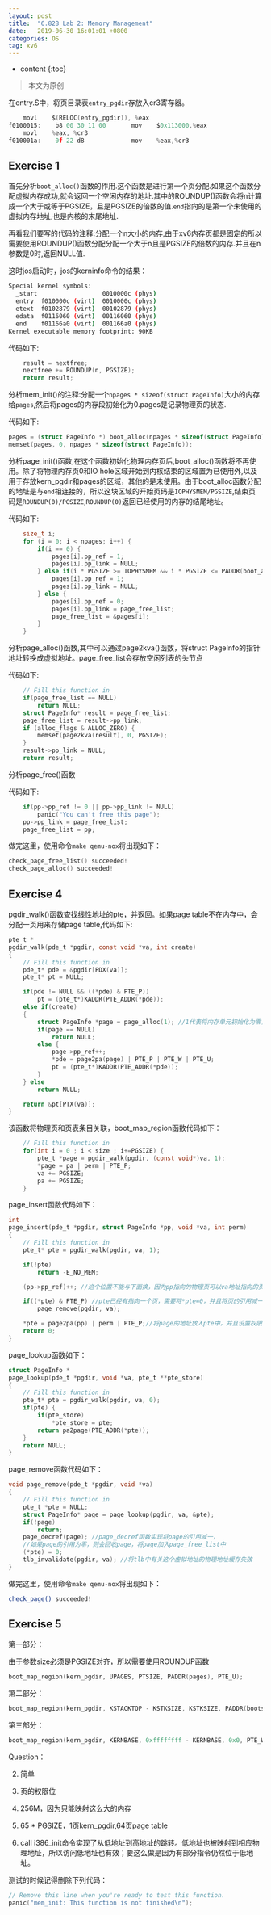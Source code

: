 ```yaml
---
layout: post
title:  "6.828 Lab 2: Memory Management"
date:   2019-06-30 16:01:01 +0800
categories: OS
tag: xv6
---
```


* content
{:toc}

>本文为原创

在entry.S中，将页目录表`entry_pgdir`存放入cr3寄存器。

```c
    movl    $(RELOC(entry_pgdir)), %eax
f0100015:    b8 00 30 11 00       mov    $0x113000,%eax
    movl    %eax, %cr3
f010001a:    0f 22 d8             mov    %eax,%cr3
```

## Exercise 1

首先分析`boot_alloc()`函数的作用.这个函数是进行第一个页分配.如果这个函数分配虚拟内存成功,就会返回一个空闲内存的地址.其中的ROUNDUP()函数会将n计算成一个大于或等于PGSIZE，且是PGSIZE的倍数的值.`end`指向的是第一个未使用的虚拟内存地址,也是内核的末尾地址.

再看我们要写的代码的注释:分配一个n大小的内存,由于xv6内存页都是固定的所以需要使用ROUNDUP()函数分配分配一个大于n且是PGSIZE的倍数的内存.并且在n参数是0时,返回NULL值.

这时jos启动时，jos的kerninfo命令的结果：

```bash
Special kernel symbols:
  _start                  0010000c (phys)
  entry  f010000c (virt)  0010000c (phys)
  etext  f0102879 (virt)  00102879 (phys)
  edata  f0116060 (virt)  00116060 (phys)
  end    f01166a0 (virt)  001166a0 (phys)
Kernel executable memory footprint: 90KB
```

代码如下:

```c
    result = nextfree;
    nextfree += ROUNDUP(n, PGSIZE);
    return result;
```

分析mem_init()的注释:分配一个`npages * sizeof(struct PageInfo)`大小的内存给`pages`,然后将pages的内存段初始化为0.pages是记录物理页的状态.

代码如下:

```c
pages = (struct PageInfo *) boot_alloc(npages * sizeof(struct PageInfo));
memset(pages, 0, npages * sizeof(struct PageInfo));
```

分析page_init()函数,在这个函数初始化物理内存页后,boot_alloc()函数将不再使用。除了将物理内存页0和IO hole区域开始到内核结束的区域置为已使用外,以及用于存放kern_pgdir和pages的区域，其他的是未使用。由于boot_alloc函数分配的地址是与`end`相连接的，所以这块区域的开始页码是`IOPHYSMEM/PGSIZE`,结束页码是`ROUNDUP(0)/PGSIZE`,`ROUNDUP(0)`返回已经使用的内存的结尾地址。

代码如下:

```c
    size_t i;
    for (i = 0; i < npages; i++) {
        if(i == 0) {
            pages[i].pp_ref = 1;
            pages[i].pp_link = NULL;
        } else if(i * PGSIZE >= IOPHYSMEM && i * PGSIZE <= PADDR(boot_alloc(0))) {
            pages[i].pp_ref = 1;
            pages[i].pp_link = NULL;
        } else {
            pages[i].pp_ref = 0;
            pages[i].pp_link = page_free_list;
            page_free_list = &pages[i];
        }
    }
```

分析page_alloc()函数,其中可以通过page2kva()函数，将struct PageInfo的指针地址转换成虚拟地址。page_free_list会存放空闲列表的头节点

代码如下:

```c
    // Fill this function in
    if(page_free_list == NULL)
        return NULL;
    struct PageInfo* result = page_free_list;
    page_free_list = result->pp_link;
    if (alloc_flags & ALLOC_ZERO) {
        memset(page2kva(result), 0, PGSIZE);
    }
    result->pp_link = NULL;
    return result;
```

分析page_free()函数

代码如下:

```c
    if(pp->pp_ref != 0 || pp->pp_link != NULL)
        panic("You can't free this page");
    pp->pp_link = page_free_list;
    page_free_list = pp;
```

做完这里，使用命令`make qemu-nox`将出现如下：

```c
check_page_free_list() succeeded!
check_page_alloc() succeeded!
```

## Exercise 4

pgdir_walk()函数查找线性地址的pte，并返回。如果page table不在内存中，会分配一页用来存储page table,代码如下:

```c
pte_t *
pgdir_walk(pde_t *pgdir, const void *va, int create)
{
    // Fill this function in
    pde_t* pde = &pgdir[PDX(va)];
    pte_t* pt = NULL;

    if(pde != NULL && ((*pde) & PTE_P))
        pt = (pte_t*)KADDR(PTE_ADDR(*pde));
    else if(create)
    {
        struct PageInfo *page = page_alloc(1); //1代表将内存单元初始化为零，这里分配一页内存用来存储page table
        if(page == NULL)
            return NULL;
        else {
            page->pp_ref++;
            *pde = page2pa(page) | PTE_P | PTE_W | PTE_U;
            pt = (pte_t*)KADDR(PTE_ADDR(*pde));
        }
    } else
        return NULL;

    return &pt[PTX(va)];
}
```

该函数将物理页和页表条目关联，boot_map_region函数代码如下：

```c
    // Fill this function in
    for(int i = 0 ; i < size ; i+=PGSIZE) {
        pte_t *page = pgdir_walk(pgdir, (const void*)va, 1);
        *page = pa | perm | PTE_P;
        va += PGSIZE;
        pa += PGSIZE;
    }
```

page_insert函数代码如下：

```c
int
page_insert(pde_t *pgdir, struct PageInfo *pp, void *va, int perm)
{
    // Fill this function in
    pte_t* pte = pgdir_walk(pgdir, va, 1);

    if(!pte)
        return -E_NO_MEM;

    (pp->pp_ref)++; //这个位置不能与下面换，因为pp指向的物理页可以va地址指向的页可能一样，会导致pp的信息被删除

    if((*pte) & PTE_P) //pte已经有指向一个页，需要将*pte=0，并且将页的引用减一
        page_remove(pgdir, va);

    *pte = page2pa(pp) | perm | PTE_P;//将page的地址放入pte中，并且设置权限
    return 0;
}
```

page_lookup函数如下：

```c
struct PageInfo *
page_lookup(pde_t *pgdir, void *va, pte_t **pte_store)
{
    // Fill this function in
    pte_t* pte = pgdir_walk(pgdir, va, 0);
    if(pte) {
        if(pte_store)
            *pte_store = pte;
        return pa2page(PTE_ADDR(*pte));
    }
    return NULL;
}
```

page_remove函数代码如下：

```c
void page_remove(pde_t *pgdir, void *va)
{
    // Fill this function in
    pte_t *pte = NULL;
    struct PageInfo* page = page_lookup(pgdir, va, &pte);
    if(!page)
        return;
    page_decref(page); //page_decref函数实现将page的引用减一，
    //如果page的引用为零，则会回收page，将page加入page_free_list中
    (*pte) = 0;
    tlb_invalidate(pgdir, va); //将tlb中有关这个虚拟地址的物理地址缓存失效
}
```

做完这里，使用命令`make qemu-nox`将出现如下：

```bash
check_page() succeeded!
```

## Exercise 5

第一部分：

由于参数size必须是PGSIZE对齐，所以需要使用ROUNDUP函数

```c
boot_map_region(kern_pgdir, UPAGES, PTSIZE, PADDR(pages), PTE_U);
```

第二部分：

```c
boot_map_region(kern_pgdir, KSTACKTOP - KSTKSIZE, KSTKSIZE, PADDR(bootstack), PTE_W);
```

第三部分：

```c
boot_map_region(kern_pgdir, KERNBASE, 0xffffffff - KERNBASE, 0x0, PTE_W);
```

Question：

2. 简单

3. 页的权限位

4. 256M，因为只能映射这么大的内存

5. 65 * PGSIZE，1页kern_pgdir,64页page table

6. call i386_init命令实现了从低地址到高地址的跳转。低地址也被映射到相应物理地址，所以访问低地址也有效；要这么做是因为有部分指令仍然位于低地址。

测试的时候记得删除下列代码：

```c
// Remove this line when you're ready to test this function.
panic("mem_init: This function is not finished\n");
```
